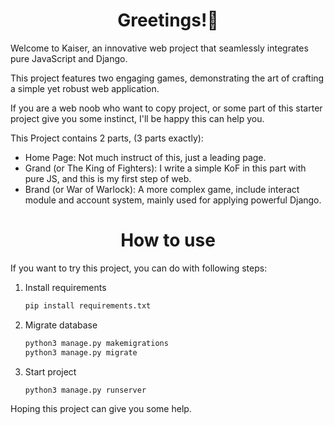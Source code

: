 

<h1 align="center"> Greetings!🔖</h1>

Welcome to Kaiser, an innovative web project that seamlessly integrates pure JavaScript and Django. 

This project features two engaging games, demonstrating the art of crafting a simple yet robust web application.

If you are a web noob who want to copy project, or some part of this starter project give you some instinct, I'll be happy this can help you.

This Project contains 2 parts, (3 parts exactly):

- Home Page: Not much instruct of this, just a leading page.
- Grand (or The King of Fighters): I write a simple KoF in this part with pure JS, and this is my first step of web.
- Brand (or War of Warlock): A more complex game, include interact module and account system, mainly used for applying powerful Django.

<h1 align="center"> How to use</h1>

If you want to try this project, you can do with following steps:

1. Install requirements

   ```bash
   pip install requirements.txt
   ```

2. Migrate database

   ```bash
   python3 manage.py makemigrations
   python3 manage.py migrate
   ```

3. Start project

   ```bash
   python3 manage.py runserver
   ```

   

Hoping this project can give you some help.